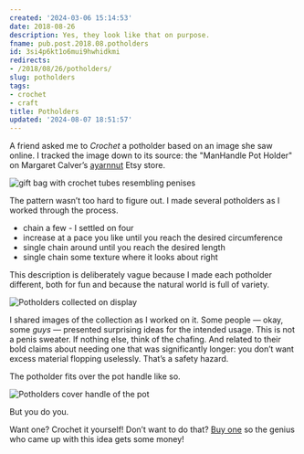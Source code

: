 ```yaml
---
created: '2024-03-06 15:14:53'
date: 2018-08-26
description: Yes, they look like that on purpose.
fname: pub.post.2018.08.potholders
id: 3si4p6kt1o6mui9hwhidkmi
redirects:
- /2018/08/26/potholders/
slug: potholders
tags:
- crochet
- craft
title: Potholders
updated: '2024-08-07 18:51:57'
---
```


A friend asked me to *Crochet* a potholder based on an image she saw online. I tracked the image down to its source: the "ManHandle Pot Holder" on Margaret Calver’s [ayarnnut](https://www.etsy.com/shop/ayarnnut) Etsy store.

![gift bag with crochet tubes resembling penises](assets/img/2018/cover-2018-08-26.jpg)

The pattern wasn’t too hard to figure out. I made several potholders as I worked through the process.

- chain a few - I settled on four
- increase at a pace you like until you reach the desired circumference
- single chain around until you reach the desired length
- single chain some texture where it looks about right

This description is deliberately vague because I made each potholder different, both for fun and because the natural world is full of variety.

![Potholders collected on display](assets/img/2018/collected.jpg)

I shared images of the collection as I worked on it. Some people — okay, some *guys* — presented surprising ideas for the intended usage. This is not a penis sweater. If nothing else, think of the chafing. And related to their bold claims about needing one that was significantly longer: you don’t want excess material flopping uselessly. That’s a safety hazard.

The potholder fits over the pot handle like so.

![Potholders cover handle of the pot](assets/img/2018/demonstrated.jpg "Demonstration of usage")

But you do you.

Want one? Crochet it yourself\! Don’t want to do that? [Buy one](https://www.etsy.com/shop/ayarnnut) so the genius who came up with this idea gets some money\!